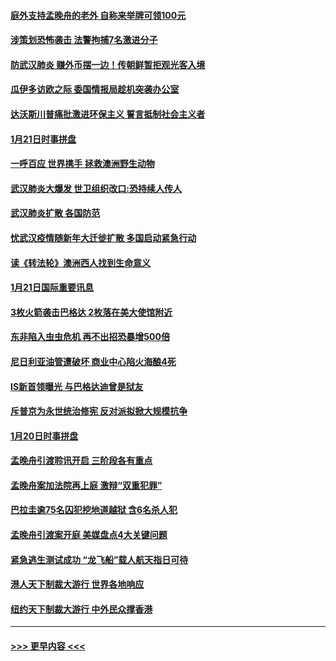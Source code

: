 #### [庭外支持孟晚舟的老外 自称来举牌可领100元](../pages/prog202/a102758092.md?t=01221355) 
#### [涉策划恐怖袭击 法警拘捕7名激进分子](../pages/prog202/a102758069.md?t=01221355) 
#### [防武汉肺炎 赚外币摆一边！传朝鲜暂拒观光客入境](../pages/prog202/a102758019.md?t=01221355) 
#### [瓜伊多访欧之际 委国情报局趁机突袭办公室](../pages/prog202/a102757999.md?t=01221355) 
#### [达沃斯川普痛批激进环保主义 誓言抵制社会主义者](../pages/prog202/a102757906.md?t=01221355) 
#### [1月21日时事拼盘](../pages/prog202/a102757893.md?t=01221355) 
#### [一呼百应 世界携手 拯救澳洲野生动物](../pages/prog202/a102757884.md?t=01221355) 
#### [武汉肺炎大爆发 世卫组织改口:恐持续人传人](../pages/prog202/a102757701.md?t=01221355) 
#### [武汉肺炎扩散 各国防范](../pages/prog202/a102757636.md?t=01221355) 
#### [忧武汉疫情随新年大迁徙扩散 多国启动紧急行动](../pages/prog202/a102757625.md?t=01221355) 
#### [读《转法轮》澳洲西人找到生命意义](../pages/prog202/a102757465.md?t=01221355) 
#### [1月21日国际重要讯息](../pages/prog202/a102757450.md?t=01221355) 
#### [3枚火箭袭击巴格达 2枚落在美大使馆附近](../pages/prog202/a102757310.md?t=01221355) 
#### [东非陷入虫虫危机 再不出招恐暴增500倍](../pages/prog202/a102757295.md?t=01221355) 
#### [尼日利亚油管遭破坏 商业中心陷火海酿4死](../pages/prog202/a102757272.md?t=01221355) 
#### [IS新首领曝光 与巴格达迪曾是狱友](../pages/prog202/a102757122.md?t=01221355) 
#### [斥普京为永世统治修宪 反对派拟掀大规模抗争](../pages/prog202/a102757022.md?t=01221355) 
#### [1月20日时事拼盘](../pages/prog202/a102757036.md?t=01221355) 
#### [孟晚舟引渡聆讯开启 三阶段各有重点](../pages/prog202/a102757006.md?t=01221355) 
#### [孟晚舟案加法院再上庭 激辩“双重犯罪”](../pages/prog202/a102756996.md?t=01221355) 
#### [巴拉圭逾75名囚犯挖地道越狱 含6名杀人犯](../pages/prog202/a102756968.md?t=01221355) 
#### [孟晚舟引渡案开庭 美媒盘点4大关键问题](../pages/prog202/a102756917.md?t=01221355) 
#### [紧急逃生测试成功 “龙飞船”载人航天指日可待](../pages/prog202/a102756957.md?t=01221355) 
#### [港人天下制裁大游行 世界各地响应](../pages/prog202/a102756878.md?t=01221355) 
#### [纽约天下制裁大游行 中外民众撑香港](../pages/prog202/a102756875.md?t=01221355) 

----
#### [ >>> 更早内容 <<< ](../indexes/prog202-earlier.md)
